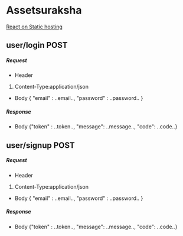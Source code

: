 # Assetsuraksha

[React on Static hosting](https://medium.com/@serverlessguru/deploy-reactjs-app-with-s3-static-hosting-f640cb49d7e6)

## user/login POST
##### Request 

* Header 
1. Content-Type:application/json
* Body  {
"email" : ..email..,
"password" : ..password..
}

##### Response

* Body {"token" : ..token.., "message": ..message.., "code": ..code..}


## user/signup POST
##### Request 

* Header 
1. Content-Type:application/json
* Body  {
"email" : ..email..,
"password" : ..password..
}

##### Response

* Body {"token" : ..token.., "message": ..message.., "code": ..code..}